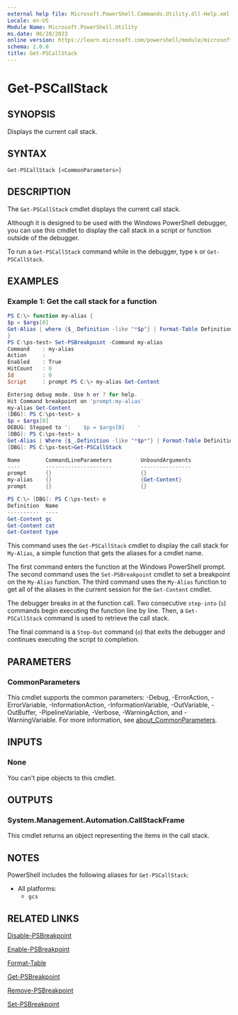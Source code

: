 ```yaml
---
external help file: Microsoft.PowerShell.Commands.Utility.dll-Help.xml
Locale: en-US
Module Name: Microsoft.PowerShell.Utility
ms.date: 06/28/2023
online version: https://learn.microsoft.com/powershell/module/microsoft.powershell.utility/get-pscallstack?view=powershell-7.5&WT.mc_id=ps-gethelp
schema: 2.0.0
title: Get-PSCallStack
---
```


# Get-PSCallStack

## SYNOPSIS
Displays the current call stack.

## SYNTAX

```
Get-PSCallStack [<CommonParameters>]
```

## DESCRIPTION

The `Get-PSCallStack` cmdlet displays the current call stack.

Although it is designed to be used with the Windows PowerShell debugger, you can use this cmdlet to
display the call stack in a script or function outside of the debugger.

To run a `Get-PSCallStack` command while in the debugger, type `k` or `Get-PSCallStack`.

## EXAMPLES

### Example 1: Get the call stack for a function

```powershell
PS C:\> function my-alias {
$p = $args[0]
Get-Alias | where {$_.Definition -like "*$p"} | Format-Table Definition, Name -Auto
}
PS C:\ps-test> Set-PSBreakpoint -Command my-alias
Command    : my-alias
Action     :
Enabled    : True
HitCount   : 0
Id         : 0
Script     : prompt PS C:\> my-alias Get-Content

Entering debug mode. Use h or ? for help.
Hit Command breakpoint on 'prompt:my-alias'
my-alias Get-Content
[DBG]: PS C:\ps-test> s
$p = $args[0]
DEBUG: Stepped to ':    $p = $args[0]    '
[DBG]: PS C:\ps-test> s
Get-Alias | Where {$_.Definition -like "*$p*"} | Format-Table Definition,
[DBG]: PS C:\ps-test>Get-PSCallStack

Name        CommandLineParameters         UnboundArguments              Location
----        ---------------------         ----------------              --------
prompt      {}                            {}                            prompt
my-alias    {}                            {Get-Content}                 prompt
prompt      {}                            {}                            prompt

PS C:\> [DBG]: PS C:\ps-test> o
Definition  Name
----------  ----
Get-Content gc
Get-Content cat
Get-Content type
```

This command uses the `Get-PSCallStack` cmdlet to display the call stack for `My-Alias`, a simple
function that gets the aliases for a cmdlet name.

The first command enters the function at the Windows PowerShell prompt. The second command uses the
`Set-PSBreakpoint` cmdlet to set a breakpoint on the `My-Alias` function. The third command uses the
`My-Alias` function to get all of the aliases in the current session for the `Get-Content` cmdlet.

The debugger breaks in at the function call. Two consecutive `step-into` (`s`) commands begin
executing the function line by line. Then, a `Get-PSCallStack` command is used to retrieve the call
stack.

The final command is a `Step-Out` command (`o`) that exits the debugger and continues executing the
script to completion.

## PARAMETERS

### CommonParameters

This cmdlet supports the common parameters: -Debug, -ErrorAction, -ErrorVariable,
-InformationAction, -InformationVariable, -OutVariable, -OutBuffer, -PipelineVariable, -Verbose,
-WarningAction, and -WarningVariable. For more information, see
[about_CommonParameters](https://go.microsoft.com/fwlink/?LinkID=113216).

## INPUTS

### None

You can't pipe objects to this cmdlet.

## OUTPUTS

### System.Management.Automation.CallStackFrame

This cmdlet returns an object representing the items in the call stack.

## NOTES

PowerShell includes the following aliases for `Get-PSCallStack`:

- All platforms:
  - `gcs`

## RELATED LINKS

[Disable-PSBreakpoint](Disable-PSBreakpoint.md)

[Enable-PSBreakpoint](Enable-PSBreakpoint.md)

[Format-Table](Format-Table.md)

[Get-PSBreakpoint](Get-PSBreakpoint.md)

[Remove-PSBreakpoint](Remove-PSBreakpoint.md)

[Set-PSBreakpoint](Set-PSBreakpoint.md)
